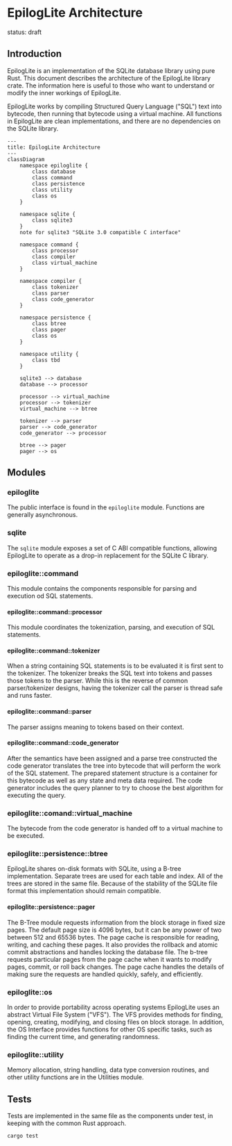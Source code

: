# EpilogLite Architecture

status: draft

## Introduction

EpilogLite is an implementation of the SQLite database library using pure Rust. This document describes the architecture of the EpilogLite library crate. The information here is useful to those who want to understand or modify the inner workings of EpilogLite.

EpilogLite works by compiling Structured Query Language ("SQL") text into bytecode, then running that bytecode using a virtual machine. All functions in EpilogLite are clean implementations, and there are no dependencies on the SQLite library.

```mermaid
---
title: EpilogLite Architecture
---
classDiagram
	namespace epiloglite {
		class database
		class command
		class persistence
		class utility
		class os
	}

	namespace sqlite {
		class sqlite3
	}
	note for sqlite3 "SQLite 3.0 compatible C interface"

	namespace command {
		class processor
		class compiler
		class virtual_machine
	}

	namespace compiler {
		class tokenizer
		class parser
		class code_generator
	}

	namespace persistence {
		class btree
		class pager
		class os
	}

	namespace utility {
		class tbd
	}

	sqlite3 --> database
	database --> processor

	processor --> virtual_machine
	processor --> tokenizer
	virtual_machine --> btree

	tokenizer --> parser
	parser --> code_generator
	code_generator --> processor

	btree --> pager
	pager --> os
```

## Modules

### epiloglite

The public interface is found in the `epiloglite` module. Functions are generally asynchronous.

### sqlite

The `sqlite` module exposes a set of C ABI compatible functions, allowing EpilogLite to operate as a drop-in replacement for the SQLite C library.

### epiloglite::command

This module contains the components responsible for parsing and execution od SQL statements.

#### epiloglite::command::processor

This module coordinates the tokenization, parsing, and execution of SQL statements.

#### epiloglite::command::tokenizer

When a string containing SQL statements is to be evaluated it is first sent to the tokenizer. The tokenizer breaks the SQL text into tokens and passes those tokens to the parser. While this is the reverse of common parser/tokenizer designs, having the tokenizer call the parser is thread safe and runs faster.

#### epiloglite::command::parser

The parser assigns meaning to tokens based on their context.

#### epiloglite::command::code_generator

After the semantics have been assigned and a parse tree constructed the code generator translates the tree into bytecode that will perform the work of the SQL statement. The prepared statement structure is a container for this bytecode as well as any state and meta data required. The code generator includes the query planner to try to choose the best algorithm for executing the query.

### epiloglite::comand::virtual_machine

The bytecode from the code generator is handed off to a virtual machine to be executed.

### epiloglite::persistence::btree

EpilogLite shares on-disk formats with SQLite, using a B-tree implementation. Separate trees are used for each table and index. All of the trees are stored in the same file. Because of the stability of the SQLite file format this implementation should remain compatible.

#### epiloglite::persistence::pager

The B-Tree module requests information from the block storage in fixed size pages. The default page size is 4096 bytes, but it can be any power of two between 512 and 65536 bytes. The page cache is responsible for reading, writing, and caching these pages. It also provides the rollback and atomic commit abstractions and handles locking the database file. The b-tree requests particular pages from the page cache when it wants to modify pages, commit, or roll back changes. The page cache handles the details of making sure the requests are handled quickly, safely, and efficiently.

### epiloglite::os

In order to provide portability across operating systems EpilogLite uses an abstract Virtual File System ("VFS"). The VFS provides methods for finding, opening, creating, modifying, and closing files on block storage. In addition, the OS Interface provides functions for other OS specific tasks, such as finding the current time, and generating randomness.

### epiloglite::utility

Memory allocation, string handling, data type conversion routines, and other utility functions are in the Utilities module.

## Tests

Tests are implemented in the same file as the components under test, in keeping with the common Rust approach.

```rust
cargo test
```
